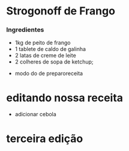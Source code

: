 # Strogonoff de Frango
### Ingredientes
 - 1kg de peito de frango
 - 1 tablete de caldo de galinha
 - 2 latas de creme de leite
 - 2 colheres de sopa de ketchup;

* modo do de preparoreceita

# editando nossa receita
* adicionar cebola
 # terceira edição